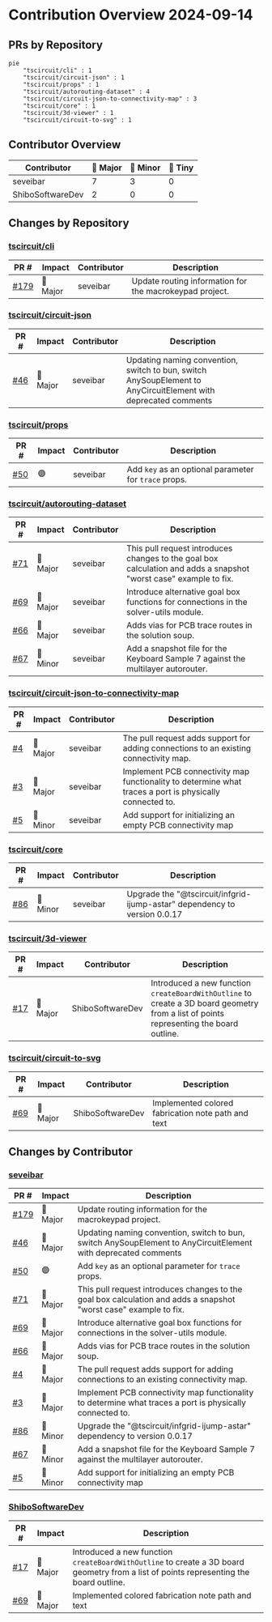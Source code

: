 # Contribution Overview 2024-09-14

## PRs by Repository

```mermaid
pie
    "tscircuit/cli" : 1
    "tscircuit/circuit-json" : 1
    "tscircuit/props" : 1
    "tscircuit/autorouting-dataset" : 4
    "tscircuit/circuit-json-to-connectivity-map" : 3
    "tscircuit/core" : 1
    "tscircuit/3d-viewer" : 1
    "tscircuit/circuit-to-svg" : 1
```

## Contributor Overview

| Contributor | 🐳 Major | 🐙 Minor | 🐌 Tiny |
|-------------|-------|-------|-------|
| seveibar | 7 | 3 | 0 |
| ShiboSoftwareDev | 2 | 0 | 0 |

## Changes by Repository

### [tscircuit/cli](https://github.com/tscircuit/cli)

| PR # | Impact | Contributor | Description |
|------|--------|-------------|-------------|
| [#179](https://github.com/tscircuit/cli/pull/179) | 🐳 Major | seveibar | Update routing information for the macrokeypad project. |

### [tscircuit/circuit-json](https://github.com/tscircuit/circuit-json)

| PR # | Impact | Contributor | Description |
|------|--------|-------------|-------------|
| [#46](https://github.com/tscircuit/circuit-json/pull/46) | 🐳 Major | seveibar | Updating naming convention, switch to bun, switch AnySoupElement to AnyCircuitElement with deprecated comments |

### [tscircuit/props](https://github.com/tscircuit/props)

| PR # | Impact | Contributor | Description |
|------|--------|-------------|-------------|
| [#50](https://github.com/tscircuit/props/pull/50) | 🟣 | seveibar | Add `key` as an optional parameter for `trace` props. |

### [tscircuit/autorouting-dataset](https://github.com/tscircuit/autorouting-dataset)

| PR # | Impact | Contributor | Description |
|------|--------|-------------|-------------|
| [#71](https://github.com/tscircuit/autorouting-dataset/pull/71) | 🐳 Major | seveibar | This pull request introduces changes to the goal box calculation and adds a snapshot "worst case" example to fix. |
| [#69](https://github.com/tscircuit/autorouting-dataset/pull/69) | 🐳 Major | seveibar | Introduce alternative goal box functions for connections in the solver-utils module. |
| [#66](https://github.com/tscircuit/autorouting-dataset/pull/66) | 🐳 Major | seveibar | Adds vias for PCB trace routes in the solution soup. |
| [#67](https://github.com/tscircuit/autorouting-dataset/pull/67) | 🐙 Minor | seveibar | Add a snapshot file for the Keyboard Sample 7 against the multilayer autorouter. |

### [tscircuit/circuit-json-to-connectivity-map](https://github.com/tscircuit/circuit-json-to-connectivity-map)

| PR # | Impact | Contributor | Description |
|------|--------|-------------|-------------|
| [#4](https://github.com/tscircuit/circuit-json-to-connectivity-map/pull/4) | 🐳 Major | seveibar | The pull request adds support for adding connections to an existing connectivity map. |
| [#3](https://github.com/tscircuit/circuit-json-to-connectivity-map/pull/3) | 🐳 Major | seveibar | Implement PCB connectivity map functionality to determine what traces a port is physically connected to. |
| [#5](https://github.com/tscircuit/circuit-json-to-connectivity-map/pull/5) | 🐙 Minor | seveibar | Add support for initializing an empty PCB connectivity map |

### [tscircuit/core](https://github.com/tscircuit/core)

| PR # | Impact | Contributor | Description |
|------|--------|-------------|-------------|
| [#86](https://github.com/tscircuit/core/pull/86) | 🐙 Minor | seveibar | Upgrade the "@tscircuit/infgrid-ijump-astar" dependency to version 0.0.17 |

### [tscircuit/3d-viewer](https://github.com/tscircuit/3d-viewer)

| PR # | Impact | Contributor | Description |
|------|--------|-------------|-------------|
| [#17](https://github.com/tscircuit/3d-viewer/pull/17) | 🐳 Major | ShiboSoftwareDev | Introduced a new function `createBoardWithOutline` to create a 3D board geometry from a list of points representing the board outline. |

### [tscircuit/circuit-to-svg](https://github.com/tscircuit/circuit-to-svg)

| PR # | Impact | Contributor | Description |
|------|--------|-------------|-------------|
| [#69](https://github.com/tscircuit/circuit-to-svg/pull/69) | 🐳 Major | ShiboSoftwareDev | Implemented colored fabrication note path and text |

## Changes by Contributor

### [seveibar](https://github.com/seveibar)

| PR # | Impact | Description |
|------|--------|-------------|
| [#179](https://github.com/tscircuit/cli/pull/179) | 🐳 Major | Update routing information for the macrokeypad project. |
| [#46](https://github.com/tscircuit/circuit-json/pull/46) | 🐳 Major | Updating naming convention, switch to bun, switch AnySoupElement to AnyCircuitElement with deprecated comments |
| [#50](https://github.com/tscircuit/props/pull/50) | 🟣 | Add `key` as an optional parameter for `trace` props. |
| [#71](https://github.com/tscircuit/autorouting-dataset/pull/71) | 🐳 Major | This pull request introduces changes to the goal box calculation and adds a snapshot "worst case" example to fix. |
| [#69](https://github.com/tscircuit/autorouting-dataset/pull/69) | 🐳 Major | Introduce alternative goal box functions for connections in the solver-utils module. |
| [#66](https://github.com/tscircuit/autorouting-dataset/pull/66) | 🐳 Major | Adds vias for PCB trace routes in the solution soup. |
| [#4](https://github.com/tscircuit/circuit-json-to-connectivity-map/pull/4) | 🐳 Major | The pull request adds support for adding connections to an existing connectivity map. |
| [#3](https://github.com/tscircuit/circuit-json-to-connectivity-map/pull/3) | 🐳 Major | Implement PCB connectivity map functionality to determine what traces a port is physically connected to. |
| [#86](https://github.com/tscircuit/core/pull/86) | 🐙 Minor | Upgrade the "@tscircuit/infgrid-ijump-astar" dependency to version 0.0.17 |
| [#67](https://github.com/tscircuit/autorouting-dataset/pull/67) | 🐙 Minor | Add a snapshot file for the Keyboard Sample 7 against the multilayer autorouter. |
| [#5](https://github.com/tscircuit/circuit-json-to-connectivity-map/pull/5) | 🐙 Minor | Add support for initializing an empty PCB connectivity map |

### [ShiboSoftwareDev](https://github.com/ShiboSoftwareDev)

| PR # | Impact | Description |
|------|--------|-------------|
| [#17](https://github.com/tscircuit/3d-viewer/pull/17) | 🐳 Major | Introduced a new function `createBoardWithOutline` to create a 3D board geometry from a list of points representing the board outline. |
| [#69](https://github.com/tscircuit/circuit-to-svg/pull/69) | 🐳 Major | Implemented colored fabrication note path and text |

